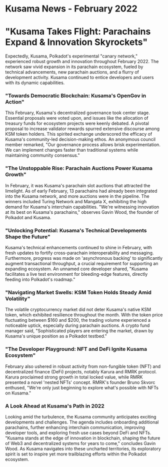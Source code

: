 # Kusama News - February 2022

# "Kusama Takes Flight: Parachains Expand & Innovation Skyrockets"

Expectedly, Kusama, Polkadot's experimental "canary network," experienced robust growth and innovation throughout February 2022. The network saw vivid expansion in its parachain ecosystem, fueled by technical advancements, new parachain auctions, and a flurry of development activity. Kusama continued to entice developers and users with its dynamic capabilities. 

### "Towards Democratic Blockchain: Kusama's OpenGov in Action"

This February, Kusama's decentralized governance took center stage. Essential proposals were voted upon, and issues like the allocation of treasury funds for ecosystem projects were keenly debated. A pivotal proposal to increase validator rewards spurred extensive discourse among KSM token holders. This spirited exchange underscored the efficacy of Kusama's community-led decision-making ethos. An anonymous council member remarked, "Our governance process allows brisk experimentation. We can implement changes faster than traditional systems while maintaining community consensus."

### "The Unstoppable Rise: Parachain Auctions Power Kusama Growth"

In February, it was Kusama's parachain slot auctions that attracted the limelight. As of early February, 13 parachains had already been integrated into the Kusama network, and more auctions were in the pipeline. The winners included Turing Network and Mangata X, exhibiting the high demand for Kusama's interchain capabilities. "We're witnessing innovation at its best on Kusama's parachains," observes Gavin Wood, the founder of Polkadot and Kusama.

### "Unlocking Potential: Kusama's Technical Developments Shape the Future"

Kusama's technical enhancements continued to shine in February, with fresh updates to fortify cross-parachain interoperability and messaging. Furthermore, progress was made on 'asynchronous backing' to significantly augment transactional throughput, a crucial requirement for supporting an expanding ecosystem. An unnamed core developer shared, "Kusama facilitates a live test environment for bleeding-edge features, directly feeding into Polkadot's roadmap."

### "Navigating Market Swells: KSM Token Holds Steady Amid Volatility"

The volatile cryptocurrency market did not deter Kusama's native KSM token, which exhibited resilience throughout the month. With the token price fluctuating between $160 and $200, the trading volume experienced a noticeable uptick, especially during parachain auctions. A crypto fund manager said, "Sophisticated players are entering the market, drawn by Kusama's unique position as a Polkadot testbed."

### "The Developer Playground: NFT and DeFi Ignite Kusama Ecosystem"

February also ushered in robust activity from non-fungible token (NFT) and decentralized finance (DeFi) projects, notably Karura and RMRK protocol. Karura proclaimed strong growth in total locked value, while RMRK presented a novel 'nested NFTs' concept. RMRK's founder Bruno Skvorc enthused, "We're only just beginning to explore what's possible with NFTs on Kusama."

### A Look Ahead at Kusama's Path in 2022

Looking amid the turbulence, the Kusama community anticipates exciting developments and challenges. The agenda includes onboarding additional parachains, further enhancing interchain communication, improving developer tools, and exploring fresh use cases beyond DeFi and NFTs. "Kusama stands at the edge of innovation in blockchain, shaping the future of Web3 and decentralized systems for years to come," concludes Gavin Wood. As Kusama navigates into these uncharted territories, its exploratory spirit is set to inspire yet more trailblazing efforts within the Polkadot ecosystem.